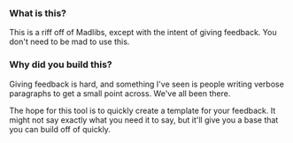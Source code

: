 ### What is this?
This is a riff off of Madlibs, except with the intent of giving feedback. You don't need to be mad to use this.

### Why did you build this?
Giving feedback is hard, and something I've seen is people writing verbose paragraphs to get a small point across. We've all been there.

The hope for this tool is to quickly create a template for your feedback. It might not say exactly what you need it to say, but it'll give you a base that you can build off of quickly.
